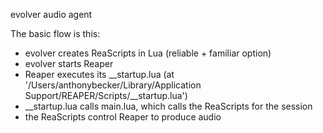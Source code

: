 evolver
audio agent

The basic flow is this:
- evolver creates ReaScripts in Lua (reliable + familiar option)
- evolver starts Reaper
- Reaper executes its __startup.lua (at '/Users/anthonybecker/Library/Application Support/REAPER/Scripts/__startup.lua')
- __startup.lua calls main.lua, which calls the ReaScripts for the session
- the ReaScripts control Reaper to produce audio

